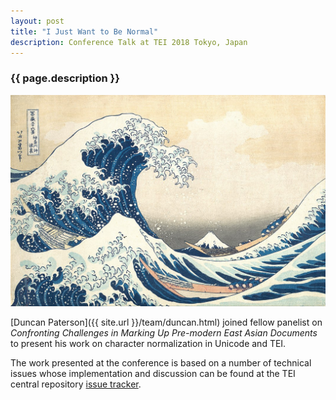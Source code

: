 ```yaml
---
layout: post
title: "I Just Want to Be Normal"
description: Conference Talk at TEI 2018 Tokyo, Japan
---
```


<h3>{{ page.description }}</h3>

<span class="image left"><img src="/assets/images/Tsunami_by_hokusai.jpg"></span>

[Duncan Paterson]({{ site.url }}/team/duncan.html) joined fellow panelist on *Confronting Challenges in Marking Up Pre-modern East Asian Documents* to present his work on character normalization in Unicode and TEI. 

The work presented at the conference is based on a number of technical issues whose implementation and discussion can be found at the TEI central repository [issue tracker](https://github.com/TEIC/TEI/issues/1805).